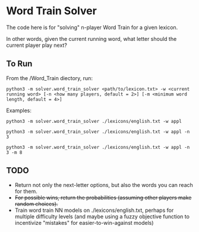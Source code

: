 # Word Train Solver

The code here is for "solving" n-player Word Train for a given lexicon.

In other words, given the current running word, what letter should the current player play next?

## To Run

From the /Word_Train diectory, run:

`python3 -m solver.word_train_solver <path/to/lexicon.txt> -w <current running word> [-n <how many players, default = 2>] [-m <minimum word length, default = 4>]`

Examples:

`python3 -m solver.word_train_solver ./lexicons/english.txt -w appl`

`python3 -m solver.word_train_solver ./lexicons/english.txt -w appl -n 3`

`python3 -m solver.word_train_solver ./lexicons/english.txt -w appl -n 3 -m 8`

## TODO

* Return not only the next-letter options, but also the words you can reach for them.
* ~~For possible wins, return the probabilities (assuming other players make random choices).~~
* Train word train NN models on ./lexicons/english.txt, perhaps for multiple difficulty levels (and maybe using a fuzzy objective function to incentivize "mistakes" for easier-to-win-against models)
